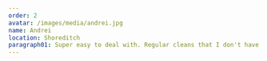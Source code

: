 ```yaml
---
order: 2
avatar: /images/media/andrei.jpg
name: Andrei
location: Shoreditch
paragraph01: Super easy to deal with. Regular cleans that I don't have to worry about.
---
```

